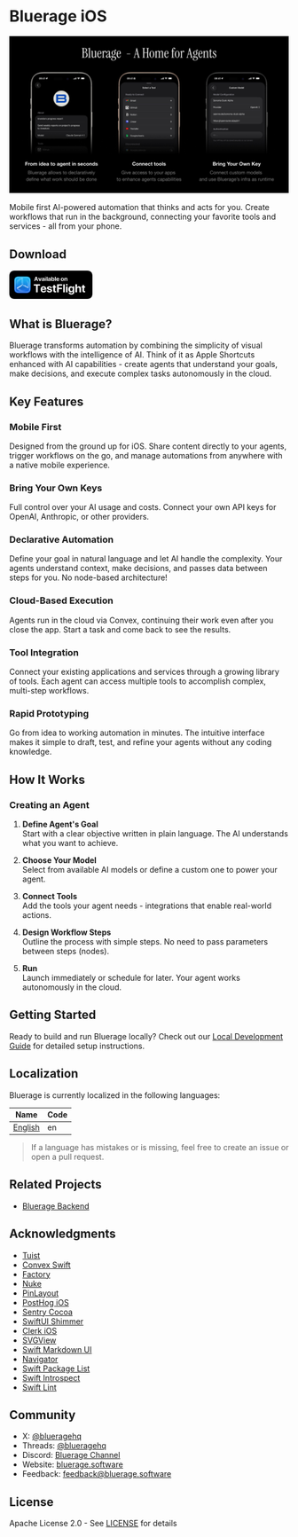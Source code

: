 # Bluerage iOS

<p align="center">
  <img src="docs/images/cover.jpg" alt="Bluerage - A Home for Agents"/>
</p>

Mobile first AI-powered automation that thinks and acts for you. Create
workflows that run in the background, connecting your favorite tools and
services - all from your phone.

## Download

<a href="https://testflight.apple.com/join/A733K2pz">
  <img src="docs/images/testflight.png" alt="Download on TestFlight" width="150" />
</a>

## What is Bluerage?

Bluerage transforms automation by combining the simplicity of visual workflows
with the intelligence of AI. Think of it as Apple Shortcuts enhanced with AI
capabilities - create agents that understand your goals, make decisions, and
execute complex tasks autonomously in the cloud.

## Key Features

### Mobile First

Designed from the ground up for iOS. Share content directly to your agents,
trigger workflows on the go, and manage automations from anywhere with a native
mobile experience.

### Bring Your Own Keys

Full control over your AI usage and costs. Connect your own API keys for OpenAI,
Anthropic, or other providers.

### Declarative Automation

Define your goal in natural language and let AI handle the complexity. Your
agents understand context, make decisions, and passes data between steps for
you. No node-based architecture!

### Cloud-Based Execution

Agents run in the cloud via Convex, continuing their work even after you close
the app. Start a task and come back to see the results.

### Tool Integration

Connect your existing applications and services through a growing library of
tools. Each agent can access multiple tools to accomplish complex, multi-step
workflows.

### Rapid Prototyping

Go from idea to working automation in minutes. The intuitive interface makes it
simple to draft, test, and refine your agents without any coding knowledge.

## How It Works

### Creating an Agent

1. **Define Agent's Goal**\
   Start with a clear objective written in plain language. The AI understands
   what you want to achieve.

2. **Choose Your Model**\
   Select from available AI models or define a custom one to power your agent.

3. **Connect Tools**\
   Add the tools your agent needs - integrations that enable real-world actions.

4. **Design Workflow Steps**\
   Outline the process with simple steps. No need to pass parameters between
   steps (nodes).

5. **Run**\
   Launch immediately or schedule for later. Your agent works autonomously in
   the cloud.

## Getting Started

Ready to build and run Bluerage locally? Check out our
[Local Development Guide](docs/local-development.md) for detailed setup
instructions.

## Localization

Bluerage is currently localized in the following languages:

| Name                                    | Code |
| --------------------------------------- | ---- |
| [English](Bluerage/Resources/en.lproj/) | en   |

> If a language has mistakes or is missing, feel free to create an issue or open
> a pull request.

## Related Projects

- [Bluerage Backend](https://github.com/blueragesoftware/backend)

## Acknowledgments

- [Tuist](https://github.com/tuist/tuist)
- [Convex Swift](https://github.com/blueragesoftware/convex-swift)
- [Factory](https://github.com/hmlongco/Factory)
- [Nuke](https://github.com/kean/Nuke)
- [PinLayout](https://github.com/layoutBox/PinLayout)
- [PostHog iOS](https://github.com/PostHog/posthog-ios)
- [Sentry Cocoa](https://github.com/getsentry/sentry-cocoa)
- [SwiftUI Shimmer](https://github.com/markiv/SwiftUI-Shimmer)
- [Clerk iOS](https://github.com/blueragesoftware/clerk-ios)
- [SVGView](https://github.com/exyte/SVGView)
- [Swift Markdown UI](https://github.com/gonzalezreal/swift-markdown-ui)
- [Navigator](https://github.com/hmlongco/Navigator)
- [Swift Package List](https://github.com/FelixHerrmann/swift-package-list)
- [Swift Introspect](https://github.com/siteline/swiftui-introspect)
- [Swift Lint](https://github.com/realm/SwiftLint)

## Community

- X: [@blueragehq](https://x.com/blueragehq)
- Threads: [@blueragehq](https://threads.com/blueragehq)
- Discord: [Bluerage Channel](https://discord.gg/sCutZ3zd)
- Website: [bluerage.software](https://bluerage.software)
- Feedback: [feedback@bluerage.software](mailto:feedback@bluerage.software)

## License

Apache License 2.0 - See [LICENSE](LICENSE) for details
